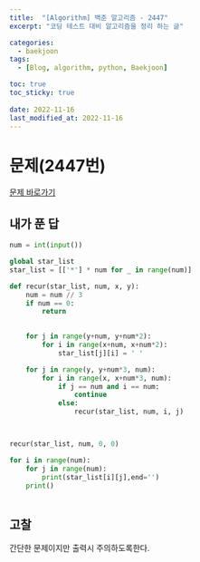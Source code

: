 ```yaml
---
title:  "[Algorithm] 백준 알고리즘 - 2447"
excerpt: "코딩 테스트 대비 알고리즘을 정리 하는 글"

categories:
  - baekjoon
tags:
  - [Blog, algorithm, python, Baekjoon]

toc: true
toc_sticky: true
 
date: 2022-11-16
last_modified_at: 2022-11-16
---
```


# 문제(2447번)

[문제 바로가기](https://www.acmicpc.net/problem/2447)


## 내가 푼 답
```python
num = int(input())

global star_list 
star_list = [['*'] * num for _ in range(num)]

def recur(star_list, num, x, y):
    num = num // 3
    if num == 0:
        return

        
    for j in range(y+num, y+num*2):
        for i in range(x+num, x+num*2):
            star_list[j][i] = ' '

    for j in range(y, y+num*3, num):
        for i in range(x, x+num*3, num):
            if j == num and i == num:
                continue
            else:
                recur(star_list, num, i, j)



recur(star_list, num, 0, 0)

for i in range(num):
    for j in range(num):
        print(star_list[i][j],end='')
    print()
    
```

## 고찰
간단한 문제이지만 출력시 주의하도록한다.



